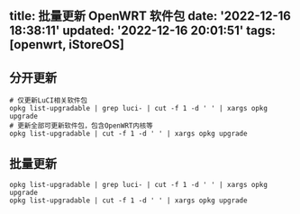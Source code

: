 title: 批量更新 OpenWRT 软件包
date: '2022-12-16 18:38:11'
updated: '2022-12-16 20:01:51'
tags: [openwrt, iStoreOS]
---
## 分开更新

```
# 仅更新LuCI相关软件包
opkg list-upgradable | grep luci- | cut -f 1 -d ' ' | xargs opkg upgrade
# 更新全部可更新软件包，包含OpenWRT内核等
opkg list-upgradable | cut -f 1 -d ' ' | xargs opkg upgrade
```

## 批量更新

```
opkg list-upgradable | grep luci- | cut -f 1 -d ' ' | xargs opkg upgrade
opkg list-upgradable | cut -f 1 -d ' ' | xargs opkg upgrade
```

